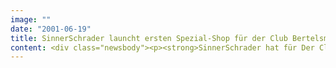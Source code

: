 ```yaml
---
image: ""
date: "2001-06-19"
title: SinnerSchrader launcht ersten Spezial-Shop für der Club Bertelsmann/ Preselection wird wichtiger Faktor im eBusiness
content: <div class="newsbody"><p><strong>SinnerSchrader hat für Der Club Bertelsmann den Online-Auftritt des ersten Spezial-Buchclubs mit festem Sortimentsschwerpunkt gelauncht.</strong></p><p>"Moments - Höhepunkte der romantischen Literatur" ist ein speziell zugeschnittenes Medienangebot und spricht mit Liebesromanen, Krimis und leichter Unterhaltung eine vorwiegend weibliche Leserschaft an. Die spezifische Vorauswahl wird in dem neuen Online-Shop zielgruppengemäß präsentiert, Neueintritte zum Club sind ebenfalls möglich.</p><p>Matthias Schrader, Vorstand und Gründer von SinnerSchrader, ist überzeugt, dass die zunehmende Informationsflut viele Internetnutzer stört. Die Philosophie eines kleinen, aber umso sorgfältiger ausgesuchten Sortiments kommt den Bedürfnissen vieler Internetnutzer deshalb sehr entgegen&#58; "Preselection wird im Business-to-Consumer Bereich stark an Bedeutung zunehmen", erwartet Matthias Schrader. Der Internetdienstleister hat die Konzeption, das Design und die Produktion des neuesten eBusiness-Auftritts von Bertelsmann betreut.</p><p>Vorbild für Moments sind rund 100 angelsächsischen Spezialclubs, die Bertelsmann vor allem in den USA und Großbritannien betreibt. Angesprochen werden klar abgegrenzte Zielgruppen mit speziellen Interessen, angefangen bei Kinderliteratur über Geschichtsinteressierte oder Eisenbahnfans bis hin zum speziellen Medienangebot für Angler. Je nach Interessengebiet und Marktgröße liegen die Mitgliederzahlen dieser Community-Geschäfte zwischen 20.000 und 800.000.</p><p>Die heute in über 20 Ländern tätigen Buchclubs gehören zum traditionellen Stammgeschäft der Bertelsmann AG. SinnerSchrader betreut den Club in Deutschland seit Anfang des Jahres.</p></div>
---
```


